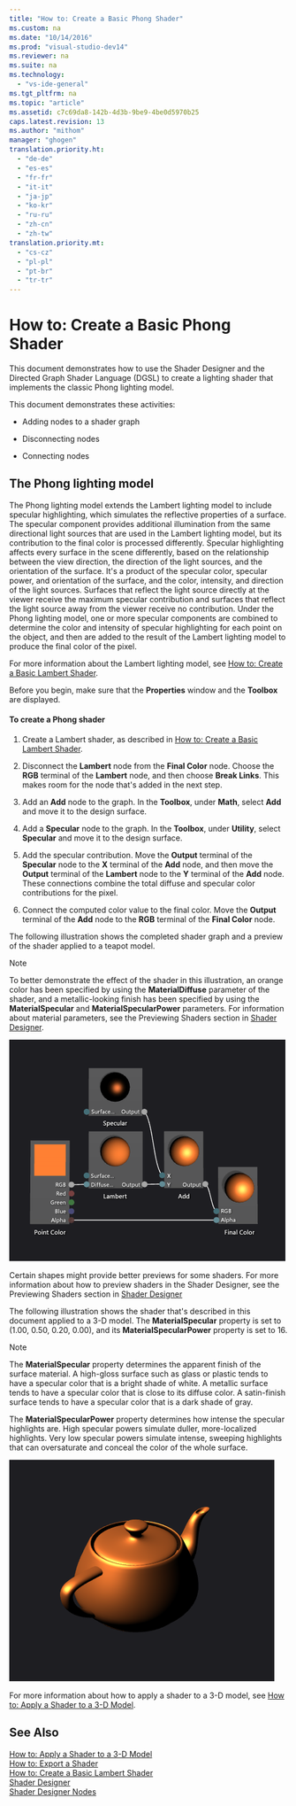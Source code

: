 ```yaml
---
title: "How to: Create a Basic Phong Shader"
ms.custom: na
ms.date: "10/14/2016"
ms.prod: "visual-studio-dev14"
ms.reviewer: na
ms.suite: na
ms.technology: 
  - "vs-ide-general"
ms.tgt_pltfrm: na
ms.topic: "article"
ms.assetid: c7c69da8-142b-4d3b-9be9-4be0d5970b25
caps.latest.revision: 13
ms.author: "mithom"
manager: "ghogen"
translation.priority.ht: 
  - "de-de"
  - "es-es"
  - "fr-fr"
  - "it-it"
  - "ja-jp"
  - "ko-kr"
  - "ru-ru"
  - "zh-cn"
  - "zh-tw"
translation.priority.mt: 
  - "cs-cz"
  - "pl-pl"
  - "pt-br"
  - "tr-tr"
---
```

# How to: Create a Basic Phong Shader
This document demonstrates how to use the Shader Designer and the Directed Graph Shader Language (DGSL) to create a lighting shader that implements the classic Phong lighting model.  
  
 This document demonstrates these activities:  
  
-   Adding nodes to a shader graph  
  
-   Disconnecting nodes  
  
-   Connecting nodes  
  
## The Phong lighting model  
 The Phong lighting model extends the Lambert lighting model to include specular highlighting, which simulates the reflective properties of a surface. The specular component provides additional illumination from the same directional light sources that are used in the Lambert lighting model, but its contribution to the final color is processed differently. Specular highlighting affects every surface in the scene differently, based on the relationship between the view direction, the direction of the light sources, and the orientation of the surface. It's a product of the specular color, specular power, and orientation of the surface, and the color, intensity, and direction of the light sources. Surfaces that reflect the light source directly at the viewer receive the maximum specular contribution and surfaces that reflect the light source away from the viewer receive no contribution. Under the Phong lighting model, one or more specular components are combined to determine the color and intensity of specular highlighting for each point on the object, and then are added to the result of the Lambert lighting model to produce the final color of the pixel.  
  
 For more information about the Lambert lighting model, see [How to: Create a Basic Lambert Shader](../designers/how-to--create-a-basic-lambert-shader.md).  
  
 Before you begin, make sure that the **Properties** window and the **Toolbox** are displayed.  
  
#### To create a Phong shader  
  
1.  Create a Lambert shader, as described in [How to: Create a Basic Lambert Shader](../designers/how-to--create-a-basic-lambert-shader.md).  
  
2.  Disconnect the **Lambert** node from the **Final Color** node. Choose the **RGB** terminal of the **Lambert** node, and then choose **Break Links**. This makes room for the node that's added in the next step.  
  
3.  Add an **Add** node to the graph. In the **Toolbox**, under **Math**, select **Add** and move it to the design surface.  
  
4.  Add a **Specular** node to the graph. In the **Toolbox**, under **Utility**, select **Specular** and move it to the design surface.  
  
5.  Add the specular contribution. Move the **Output** terminal of the **Specular** node to the **X** terminal of the **Add** node, and then move the **Output** terminal of the **Lambert** node to the **Y** terminal of the **Add** node. These connections combine the total diffuse and specular color contributions for the pixel.  
  
6.  Connect the computed color value to the final color. Move the **Output** terminal of the **Add** node to the **RGB** terminal of the **Final Color** node.  
  
 The following illustration shows the completed shader graph and a preview of the shader applied to a teapot model.  
  
> [!NOTE]
>  To better demonstrate the effect of the shader in this illustration, an orange color has been specified by using the **MaterialDiffuse** parameter of the shader, and a metallic-looking finish has been specified by using the **MaterialSpecular** and **MaterialSpecularPower** parameters. For information about material parameters, see the Previewing Shaders section in [Shader Designer](../designers/shader-designer.md).  
  
 ![Shader graph and a preview of its effect](../designers/media/digit-lighting-graph.png "Digit-Lighting-Graph")  
  
 Certain shapes might provide better previews for some shaders. For more information about how to preview shaders in the Shader Designer, see the Previewing Shaders section in [Shader Designer](../designers/shader-designer.md)  
  
 The following illustration shows the shader that's described in this document applied to a 3-D model. The **MaterialSpecular** property is set to (1.00, 0.50, 0.20, 0.00), and its **MaterialSpecularPower** property is set to 16.  
  
> [!NOTE]
>  The **MaterialSpecular** property determines the apparent finish of the surface material. A high-gloss surface such as glass or plastic tends to have a specular color that is a bright shade of white. A metallic surface tends to have a specular color that is close to its diffuse color. A satin-finish surface tends to have a specular color that is a dark shade of gray.  
>   
>  The **MaterialSpecularPower** property determines how intense the specular highlights are. High specular powers simulate duller, more-localized highlights. Very low specular powers simulate intense, sweeping highlights that can oversaturate and conceal the color of the whole surface.  
  
 ![Phong lighting applied to a model](../designers/media/digit-lighting-model.png "Digit-Lighting-Model")  
  
 For more information about how to apply a shader to a 3-D model, see [How to: Apply a Shader to a 3-D Model](../designers/how-to--apply-a-shader-to-a-3-d-model.md).  
  
## See Also  
 [How to: Apply a Shader to a 3-D Model](../designers/how-to--apply-a-shader-to-a-3-d-model.md)   
 [How to: Export a Shader](../designers/how-to--export-a-shader.md)   
 [How to: Create a Basic Lambert Shader](../designers/how-to--create-a-basic-lambert-shader.md)   
 [Shader Designer](../designers/shader-designer.md)   
 [Shader Designer Nodes](../designers/shader-designer-nodes.md)